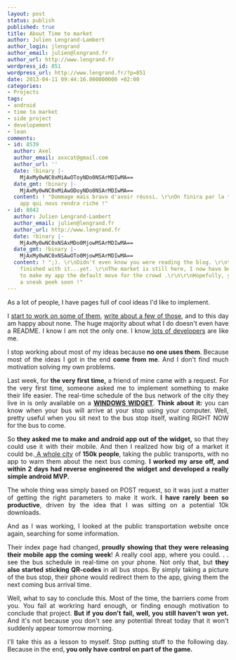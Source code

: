 ```yaml
---
layout: post
status: publish
published: true
title: About Time to market
author: Julien Lengrand-Lambert
author_login: jlengrand
author_email: julien@lengrand.fr
author_url: http://www.lengrand.fr
wordpress_id: 851
wordpress_url: http://www.lengrand.fr/?p=851
date: 2013-04-11 09:44:16.000000000 +02:00
categories:
- Projects
tags:
- android
- time to market
- side project
- developement
- lean
comments:
- id: 8539
  author: Axel
  author_email: axxcat@gmail.com
  author_url: ''
  date: !binary |-
    MjAxMy0wNC0xMiAwOToyNDo0NSArMDIwMA==
  date_gmt: !binary |-
    MjAxMy0wNC0xMiAwODoyNDo0NSArMDIwMA==
  content: ! "Dommage mais bravo d'avoir réussi. \r\nOn finira par la trouver notre
    app qui nous rendra riche !"
- id: 8842
  author: Julien Lengrand-Lambert
  author_email: julien@lengrand.fr
  author_url: http://www.lengrand.fr
  date: !binary |-
    MjAxMy0wNC0xNSAxMDo0MjowMSArMDIwMA==
  date_gmt: !binary |-
    MjAxMy0wNC0xNSAwOTo0MjowMSArMDIwMA==
  content: ! ";). \r\nDidn't even know you were reading the blog. \r\n\r\nI'm not
    finished with it...yet. \r\nThe market is still here, I now have better of a challenge
    to make my app the default move for the crowd .\r\n\r\nHopefully, you'll have
    a sneak peek soon !"
---
```

<p style="text-align: justify;">As a lot of people, I have pages full of cool ideas I'd like to implement.</p>
<p style="text-align: justify;">I <a title="github" href="https://github.com/jlengrand">start to work on some of them</a>, <a title="blog posts on projects" href="http://www.lengrand.fr/category/projects/" target="_blank">write about a few of those</a>, and to this day am happy about none. The huge majority about what I do doesn't even have a README. I know I am not the only one. I know<a title="google how to finish" href="https://www.google.com/search?q=side+project+softwasre&amp;aq=f&amp;oq=side+project+softwasre&amp;sourceid=chrome&amp;ie=UTF-8#sclient=psy-ab&amp;q=how+to+finish+side+project+successfully&amp;oq=how+to+finish+side+project+successfully&amp;gs_l=serp.3..0i7i30.3373.9554.2.10100.15.14.1.0.0.0.72.678.14.14.0...0.0...1c.1.8.psy-ab.I6jwDdXb4mA&amp;pbx=1&amp;bav=on.2,or.r_cp.r_qf.&amp;bvm=bv.45107431,d.d2k&amp;fp=c69888fd6da4729c&amp;biw=1920&amp;bih=954" target="_blank"> lots of developers</a> are like me.</p>
<p style="text-align: justify;">I stop working about most of my ideas because<strong> no one uses them</strong>. Because most of the ideas I got in the end <strong>come from me</strong>. And I don't find much motivation solving my own problems.</p>
<p style="text-align: justify;">Last week, for <strong>the very first time,</strong> a friend of mine came with a request. For the very first time, someone asked me to implement something to make their life easier.
The real-time schedule of the bus network of the city they live in is only available on a <a title="bibus widget" href="http://www.bibus.fr/pivk/relais.html.php" target="_blank"><strong>WINDOWS WIDGET</strong></a>.
<strong>Think about it:</strong> you can know when your bus will arrive at your stop using your computer.
Well, pretty useful when you sit next to the bus stop itself, waiting RIGHT NOW for the bus to come.</p>
<p style="text-align: justify;">So <strong>they asked me to make and android app out of the widget,</strong> so that they could use it with their mobile. And then I realized how big of a market it could be.<a title="brest wikipedia" href="http://en.wikipedia.org/wiki/Brest,_France" target="_blank"> A whole city</a> of<strong> 150k people</strong>, taking the public transports, with no app to warn them about the next bus coming.
<strong>I worked my arse off, and within 2 days had reverse engineered the widget and developed a really simple android MVP.</strong></p>
<p style="text-align: justify;">The whole thing was simply based on POST request, so it was just a matter of getting the right parameters to make it work. <strong>I have rarely been so productive</strong>, driven by the idea that I was sitting on a potential 10k downloads.</p>
<p style="text-align: justify;">And as I was working, I looked at the public transportation website once again, searching for some information.</p>
<p style="text-align: justify;">Their index page had changed,<strong> proudly showing that they were releasing their mobile app the coming week</strong>! A really cool app, where you could. . . see the bus schedule in real-time on your phone. Not only that, but <strong>they also started sticking QR-codes</strong> in all bus stops. By simply taking a picture of the bus stop, their phone would redirect them to the app, giving them the next coming bus arrival time.</p>
<p style="text-align: justify;">Well, what to say to conclude this.
Most of the time, the barriers come from you. You fail at workring hard enough, or finding enough motivation to conclude that project. <strong>But if you don't fail, well, you still haven't won yet.</strong> And it's not because you don't see any potential threat today that it won't suddenly appear tomorrow morning.</p>
<p style="text-align: justify;">I'll take this as a lesson to myself. Stop putting stuff to the following day. Because in the end,<strong> you only have control on part of the game.</strong></p>
